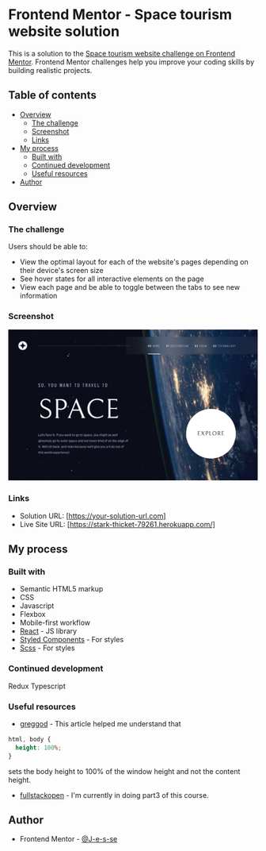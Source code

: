 # Frontend Mentor - Space tourism website solution

This is a solution to the [Space tourism website challenge on Frontend Mentor](https://www.frontendmentor.io/challenges/space-tourism-multipage-website-gRWj1URZ3). Frontend Mentor challenges help you improve your coding skills by building realistic projects. 

## Table of contents

- [Overview](#overview)
  - [The challenge](#the-challenge)
  - [Screenshot](#screenshot)
  - [Links](#links)
- [My process](#my-process)
  - [Built with](#built-with)
  - [Continued development](#continued-development)
  - [Useful resources](#useful-resources)
- [Author](#author)

## Overview

### The challenge

Users should be able to:

- View the optimal layout for each of the website's pages depending on their device's screen size
- See hover states for all interactive elements on the page
- View each page and be able to toggle between the tabs to see new information

### Screenshot

![](./screenshot.png)

### Links

- Solution URL: [https://your-solution-url.com]
- Live Site URL: [https://stark-thicket-79261.herokuapp.com/]

## My process

### Built with

- Semantic HTML5 markup
- CSS
- Javascript
- Flexbox
- Mobile-first workflow
- [React](https://reactjs.org/) - JS library
- [Styled Components](https://styled-components.com/) - For styles
- [Scss](https:sass-lang.com/) - For styles

### Continued development
Redux
Typescript

### Useful resources

- [greggod](https://greggod.medium.com/css-do-not-put-height-100-on-the-body-html-e36bda3551b3) - This article helped me understand that 
```css
html, body {
  height: 100%;
}
``` 

sets the body height to 100% of the window height and not the content height.
- [fullstackopen](https://fullstackopen.com/en/) - I'm currently in doing part3 of this course.

## Author

- Frontend Mentor - [@J-e-s-se](https://www.frontendmentor.io/profile/J-e-s-se)